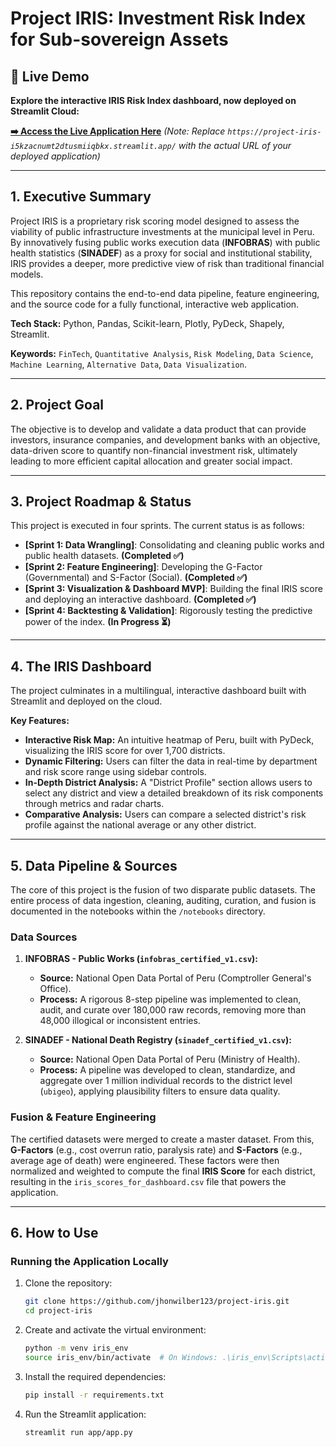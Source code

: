 # Project IRIS: Investment Risk Index for Sub-sovereign Assets

## 🚀 Live Demo

**Explore the interactive IRIS Risk Index dashboard, now deployed on Streamlit Cloud:**

[**➡️ Access the Live Application Here**](https://project-iris-i5kzacnumt2dtusmiiqbkx.streamlit.app/) 
*(Note: Replace `https://project-iris-i5kzacnumt2dtusmiiqbkx.streamlit.app/` with the actual URL of your deployed application)*

---

## 1. Executive Summary

Project IRIS is a proprietary risk scoring model designed to assess the viability of public infrastructure investments at the municipal level in Peru. By innovatively fusing public works execution data (**INFOBRAS**) with public health statistics (**SINADEF**) as a proxy for social and institutional stability, IRIS provides a deeper, more predictive view of risk than traditional financial models.

This repository contains the end-to-end data pipeline, feature engineering, and the source code for a fully functional, interactive web application.

**Tech Stack:** Python, Pandas, Scikit-learn, Plotly, PyDeck, Shapely, Streamlit.

**Keywords:** `FinTech`, `Quantitative Analysis`, `Risk Modeling`, `Data Science`, `Machine Learning`, `Alternative Data`, `Data Visualization`.

---

## 2. Project Goal

The objective is to develop and validate a data product that can provide investors, insurance companies, and development banks with an objective, data-driven score to quantify non-financial investment risk, ultimately leading to more efficient capital allocation and greater social impact.

---

## 3. Project Roadmap & Status

This project is executed in four sprints. The current status is as follows:

-   **[Sprint 1: Data Wrangling]**: Consolidating and cleaning public works and public health datasets. **(Completed ✅)**
-   **[Sprint 2: Feature Engineering]**: Developing the G-Factor (Governmental) and S-Factor (Social). **(Completed ✅)**
-   **[Sprint 3: Visualization & Dashboard MVP]**: Building the final IRIS score and deploying an interactive dashboard. **(Completed ✅)**
-   **[Sprint 4: Backtesting & Validation]**: Rigorously testing the predictive power of the index. **(In Progress ⏳)**

---

## 4. The IRIS Dashboard

The project culminates in a multilingual, interactive dashboard built with Streamlit and deployed on the cloud.

**Key Features:**
*   **Interactive Risk Map:** An intuitive heatmap of Peru, built with PyDeck, visualizing the IRIS score for over 1,700 districts.
*   **Dynamic Filtering:** Users can filter the data in real-time by department and risk score range using sidebar controls.
*   **In-Depth District Analysis:** A "District Profile" section allows users to select any district and view a detailed breakdown of its risk components through metrics and radar charts.
*   **Comparative Analysis:** Users can compare a selected district's risk profile against the national average or any other district.

---

## 5. Data Pipeline & Sources

The core of this project is the fusion of two disparate public datasets. The entire process of data ingestion, cleaning, auditing, curation, and fusion is documented in the notebooks within the `/notebooks` directory.

### Data Sources

1.  **INFOBRAS - Public Works (`infobras_certified_v1.csv`):**
    *   **Source:** National Open Data Portal of Peru (Comptroller General's Office).
    *   **Process:** A rigorous 8-step pipeline was implemented to clean, audit, and curate over 180,000 raw records, removing more than 48,000 illogical or inconsistent entries.

2.  **SINADEF - National Death Registry (`sinadef_certified_v1.csv`):**
    *   **Source:** National Open Data Portal of Peru (Ministry of Health).
    *   **Process:** A pipeline was developed to clean, standardize, and aggregate over 1 million individual records to the district level (`ubigeo`), applying plausibility filters to ensure data quality.

### Fusion & Feature Engineering

The certified datasets were merged to create a master dataset. From this, **G-Factors** (e.g., cost overrun ratio, paralysis rate) and **S-Factors** (e.g., average age of death) were engineered. These factors were then normalized and weighted to compute the final **IRIS Score** for each district, resulting in the `iris_scores_for_dashboard.csv` file that powers the application.

---

## 6. How to Use

### Running the Application Locally

1.  Clone the repository:
    ```bash
    git clone https://github.com/jhonwilber123/project-iris.git
    cd project-iris
    ```
2.  Create and activate the virtual environment:
    ```bash
    python -m venv iris_env
    source iris_env/bin/activate  # On Windows: .\iris_env\Scripts\activate
    ```
3.  Install the required dependencies:
    ```bash
    pip install -r requirements.txt
    ```
4.  Run the Streamlit application:
    ```bash
    streamlit run app/app.py
    ```